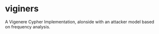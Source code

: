 # viginers
A Vigenere Cypher Implementation, alonside with an attacker model based on frequency analysis.
